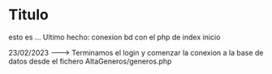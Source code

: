 # Titulo
esto es ...
Ultimo hecho: conexion bd con el php de index inicio

23/02/2023 ---> Terminamos el login y comenzar la conexion a la base de datos desde el fichero AltaGeneros/generos.php 
